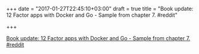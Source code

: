 +++
date = "2017-01-27T22:45:10+03:00"
draft = true
title = "Book update: 12 Factor apps with Docker and Go - Sample from chapter 7.  #reddit"

+++

<p><a href="https://t.co/zVBEcyk7wq">Book update: 12 Factor apps with Docker and Go - Sample from chapter 7.  #reddit</a></p>
